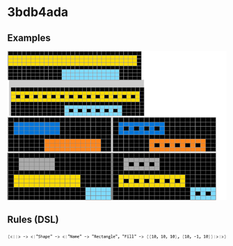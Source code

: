 # 3bdb4ada

## Examples

![ARC examples for 3bdb4ada](examples.png?raw=true)

## Rules (DSL)

![DSL rules for 3bdb4ada](rules.png?raw=true)

